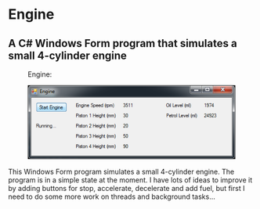 <h1>Engine</h1>
<h2>A C# Windows Form program that simulates a small 4-cylinder engine</h2>

<figure>
<figcaption>Engine:</figcaption>
<p>
<img src="https://github.com/pda87/Engine/blob/master/images/Engine.PNG">
</figure>

This Windows Form program simulates a small 4-cylinder engine. The program is in a simple state at the moment. I have lots of
ideas to improve it by adding buttons for stop, accelerate, decelerate and add fuel, but first I need to do some more work on threads and background tasks...
